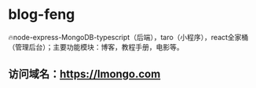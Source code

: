 # blog-feng
🔥node-express-MongoDB-typescript（后端），taro（小程序），react全家桶（管理后台）；主要功能模块：博客，教程手册，电影等。

## 访问域名：https://lmongo.com


